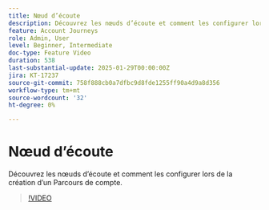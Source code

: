 ```yaml
---
title: Nœud d’écoute
description: Découvrez les nœuds d’écoute et comment les configurer lors de la création d’un Parcours de compte.
feature: Account Journeys
role: Admin, User
level: Beginner, Intermediate
doc-type: Feature Video
duration: 538
last-substantial-update: 2025-01-29T00:00:00Z
jira: KT-17237
source-git-commit: 758f888cb0a7dfbc9d8fde1255ff90a4d9a8d356
workflow-type: tm+mt
source-wordcount: '32'
ht-degree: 0%

---
```



# Nœud d’écoute

Découvrez les nœuds d’écoute et comment les configurer lors de la création d’un Parcours de compte.

>[!VIDEO](https://video.tv.adobe.com/v/3443219/?learn=on&enablevpops)
